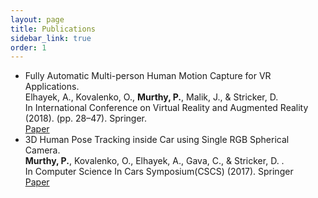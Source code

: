 ```yaml
---
layout: page
title: Publications
sidebar_link: true
order: 1
---
```




-  Fully Automatic Multi-person Human Motion Capture for VR Applications. <br>
   Elhayek, A., Kovalenko, O., **Murthy, P.**, Malik, J., & Stricker, D. <br>
   In International Conference on Virtual Reality and Augmented Reality (2018). (pp. 28–47). Springer. <br>
   [Paper](https://www.dfki.de/web/forschung/publikationen/renameFileForDownload?filename=Elhayek2018_EuroVR_Multi-person%20Human%20Motion%20Capture.pdf&file_id=uploads_3812)
-  3D Human Pose Tracking inside Car using Single RGB Spherical Camera. <br> 
   **Murthy, P.**, Kovalenko, O., Elhayek, A., Gava, C., & Stricker, D. . <br>
   In Computer Science In Cars Symposium(CSCS) (2017). Springer <br>
   [Paper](https://www.dfki.de/web/forschung/publikationen/renameFileForDownload?filename=Murthy_2017_ACM_CSCS_3D_Human_Pose_Spherical.pdf&file_id=uploads_3284)

<!-- {% bibliography -f mine %} -->
